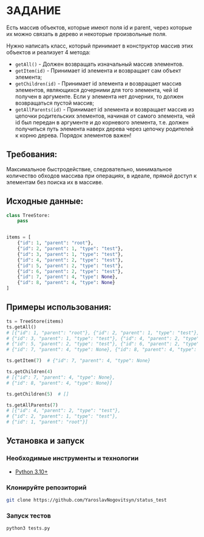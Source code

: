 # ЗАДАНИЕ
Есть массив объектов, которые имеют поля id и parent, через которые их можно связать в дерево и некоторые произвольные
поля.

Нужно написать класс, который принимает в конструктор массив этих объектов и реализует 4 метода:

- `getAll()` - Должен возвращать изначальный массив элементов.
- `getItem(id)` - Принимает id элемента и возвращает сам объект элемента;
- `getChildren(id)` - Принимает id элемента и возвращает массив элементов, являющихся дочерними для того элемента,
  чей id получен в аргументе. Если у элемента нет дочерних, то должен возвращаться пустой массив;
- `getAllParents(id)` - Принимает id элемента и возвращает массив из цепочки родительских элементов,
  начиная от самого элемента, чей id был передан в аргументе и до корневого элемента,
  т.е. должен получиться путь элемента наверх дерева через цепочку родителей к корню дерева. Порядок элементов важен!

## Требования:
Максимальное быстродействие, следовательно, минимальное количество обходов массива при операциях,
в идеале, прямой доступ к элементам без поиска их в массиве.

## Исходные данные:
```python
class TreeStore:
    pass


items = [
    {"id": 1, "parent": "root"},
    {"id": 2, "parent": 1, "type": "test"},
    {"id": 3, "parent": 1, "type": "test"},
    {"id": 4, "parent": 2, "type": "test"},
    {"id": 5, "parent": 2, "type": "test"},
    {"id": 6, "parent": 2, "type": "test"},
    {"id": 7, "parent": 4, "type": None},
    {"id": 8, "parent": 4, "type": None}
]

```

## Примеры использования:
```python
ts = TreeStore(items)
ts.getAll()
# [{"id": 1, "parent": "root"}, {"id": 2, "parent": 1, "type": "test"},
# {"id": 3, "parent": 1, "type": "test"}, {"id": 4, "parent": 2, "type": "test"},
# {"id": 5, "parent": 2, "type": "test"}, {"id": 6, "parent": 2, "type": "test"},
# {"id": 7, "parent": 4, "type": None}, {"id": 8, "parent": 4, "type": None}]

ts.getItem(7)  # {"id": 7, "parent": 4, "type": None}

ts.getChildren(4)  
# [{"id": 7, "parent": 4, "type": None}, 
# {"id": 8, "parent": 4, "type": None}]

ts.getChildren(5)  # []

ts.getAllParents(7)  
# [{"id": 4, "parent": 2, "type": "test"}, 
# {"id": 2, "parent": 1, "type": "test"}, 
# {"id": 1, "parent": "root"}]
```

## Установка и запуск

### Необходимые инструменты и технологии
- [Python 3.10+](https://www.python.org/)

### Клонируйте репозиторий
```bash
git clone https://github.com/YaroslavNogovitsyn/status_test
```

### Запуск тестов
```bash
python3 tests.py
```